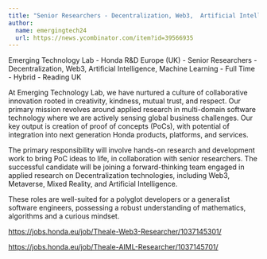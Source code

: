```yaml
---
title: "Senior Researchers - Decentralization, Web3,  Artificial Intelligence, Machine Learning : Full Time - Hybrid"
author:
  name: emergingtech24
  url: https://news.ycombinator.com/item?id=39566935
---
```

Emerging Technology Lab - Honda R&amp;D Europe (UK) - Senior Researchers - Decentralization, Web3,  Artificial Intelligence, Machine Learning - Full Time - Hybrid - Reading UK

At Emerging Technology Lab, we have nurtured a culture of collaborative innovation rooted in creativity, kindness, mutual trust, and respect. Our primary mission revolves around applied research in multi-domain software technology where we are actively sensing global business challenges. Our key output is creation of proof of concepts (PoCs), with potential of integration into next generation Honda products, platforms, and services.

The primary responsibility will involve hands-on research and development work to bring PoC ideas to life, in collaboration with senior researchers. The successful candidate will be joining a forward-thinking team engaged in applied research on Decentralization technologies, including Web3, Metaverse, Mixed Reality, and Artificial Intelligence.

These roles are well-suited for a polyglot developers or a generalist software engineers, possessing a robust understanding of mathematics, algorithms and a curious mindset.

<a href="https:&#x2F;&#x2F;jobs.honda.eu&#x2F;job&#x2F;Theale-Web3-Researcher&#x2F;1037145301&#x2F;" rel="nofollow">https:&#x2F;&#x2F;jobs.honda.eu&#x2F;job&#x2F;Theale-Web3-Researcher&#x2F;1037145301&#x2F;</a>

<a href="https:&#x2F;&#x2F;jobs.honda.eu&#x2F;job&#x2F;Theale-AIML-Researcher&#x2F;1037145701&#x2F;" rel="nofollow">https:&#x2F;&#x2F;jobs.honda.eu&#x2F;job&#x2F;Theale-AIML-Researcher&#x2F;1037145701&#x2F;</a>
